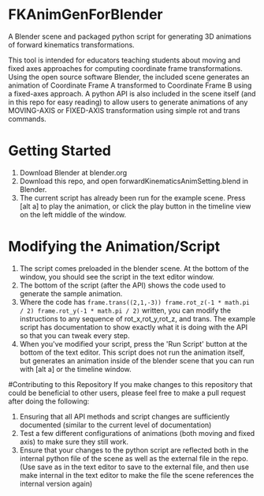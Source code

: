 # FKAnimGenForBlender
A Blender scene and packaged python script for generating 3D animations of forward kinematics transformations.

This tool is intended for educators teaching students about moving and fixed axes approaches for computing coordinate frame transformations.
Using the open source software Blender, the included scene generates an animation of Coordinate Frame A transformed to Coordinate Frame B using a fixed-axes approach.
A python API is also included in the scene itself (and in this repo for easy reading) to allow users to generate animations of any MOVING-AXIS or FIXED-AXIS transformation
using simple rot and trans commands.

# Getting Started
1. Download Blender at blender.org
2. Download this repo, and open forwardKinematicsAnimSetting.blend in Blender.
3. The current script has already been run for the example scene. Press [alt a] to play the animation, or click the play button in the timeline view on the left middle of the window.
# Modifying the Animation/Script
1. The script comes preloaded in the blender scene. At the bottom of the window, you should see the script in the text editor window.
2. The bottom of the script (after the API) shows the code used to generate the sample animation.
3. Where the code has ```frame.trans((2,1,-3))
frame.rot_z(-1 * math.pi / 2)
frame.rot_y(-1 * math.pi / 2)``` written, you can modify the instructions to any sequence of rot_x,rot_y,rot_z, and trans. The example script has documentation to show exactly what it is doing with the API so that you can tweak every step. 
4. When you've modified your script, press the 'Run Script' button at the bottom of the text editor. This script does not run the animation itself, but generates an animation inside of the blender scene that you can run with [alt a] or the timeline window.

#Contributing to this Repository
If you make changes to this repository that could be beneficial to other users, please feel free to make a pull request after doing the following:
1. Ensuring that all API methods and script changes are sufficiently documented (similar to the current level of documentation)
2. Test a few different configurations of animations (both moving and fixed axis) to make sure they still work. 
3. Ensure that your changes to the python script are reflected both in the internal python file of the scene as well as the external file in the repo. (Use save as in the text editor to save to the external file, and then use make internal in the text editor to make the file the scene references the internal version again)
